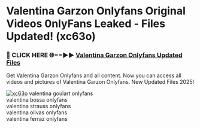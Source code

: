 # Valentina Garzon Onlyfans Original Videos 0nlyFans Leaked - Files Updated! (xc63o)

<h3>🔴 CLICK HERE 🌐==►► <a href="https://tinyurl.com/2wckxsce" rel="nofollow">Valentina Garzon Onlyfans Updated Files</a></h3>

Get Valentina Garzon Onlyfans and all content. Now you can access all videos and pictures of Valentina Garzon Onlyfans. New Updated Files 2025!

[![xc63o](https://i.imgur.com/AFduVYN.gif)](https://tinyurl.com/2wckxsce)
valentina goulart onlyfans<br>
valentina bossa onlyfans<br>
valentina strauss onlyfans<br>
valentina olivas onlyfans<br>
valentina ferraz onlyfans